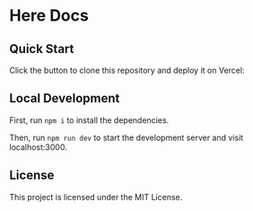 # Here Docs


## Quick Start

Click the button to clone this repository and deploy it on Vercel:


## Local Development

First, run `npm i` to install the dependencies.

Then, run `npm run dev` to start the development server and visit localhost:3000.

## License

This project is licensed under the MIT License.
